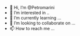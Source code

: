 - 👋 Hi, I’m @Petromarini
- 👀 I’m interested in ..
- 🌱 I’m currently learning ...
- 💞️ I’m looking to collaborate on ...
- 📫 How to reach me ...

<!---
Petromarini/Petromarini is a ✨ special ✨ repository because its `README.md` (this file) appears on your GitHub profile.
You can click the Preview link to take a look at your changes.

You have a nice day 
I'm Hak your computer lol
